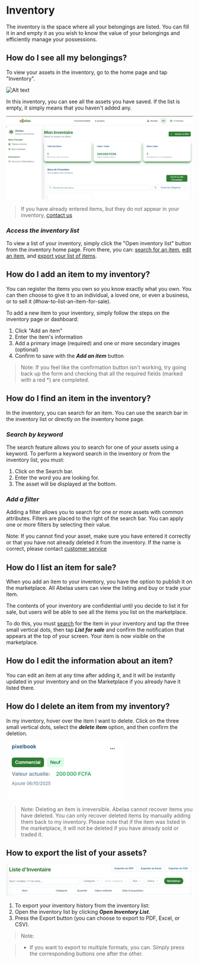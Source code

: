 # Inventory

The inventory is the space where all your belongings are listed. You can fill it in and empty it as you wish to know the value of your belongings and efficiently manage your possessions.

## How do I see all my belongings?

To view your assets in the inventory, go to the home page and tap "Inventory".

![Alt ​​text](../assets/img/home.png "Home Page")

In this inventory, you can see all the assets you have saved. If the list is empty, it simply means that you haven't added any.

![Alt ​​text](../assets/img/inventor.png "Inventory Home Page")

> If you have already entered items, but they do not appear in your inventory, [contact us](https://wa.me/+237698778055)

### *Access the inventory list*

To view a list of your inventory, simply click the "Open inventory list" button from the inventory home page. From there, you can: [search for an item](#find-an-item-in-the-inventory), [edit an item](#edit-an-item), and [export your list of items](#export-your-list-of-items).

## How do I add an item to my inventory?

You can register the items you own so you know exactly what you own.
You can then choose to give it to an individual, a loved one, or even a business, or to sell it (#how-to-list-an-item-for-sale).

To add a new item to your inventory, simply follow the steps on the inventory page or dashboard:

1. Click "Add an item"
2. Enter the item's information
3. Add a primary image (required) and one or more secondary images (optional)
4. Confirm to save with the ***Add an item*** button

> Note: If you feel like the confirmation button isn't working, try going back up the form and checking that all the required fields (marked with a red *) are completed.

## How do I find an item in the inventory?

In the inventory, you can search for an item. You can use the search bar in the inventory list or directly on the inventory home page.

### *Search by keyword*

The search feature allows you to search for one of your assets using a keyword. To perform a keyword search in the inventory or from the inventory list, you must:

1. Click on the Search bar.
2. Enter the word you are looking for.
3. The asset will be displayed at the bottom.

### *Add a filter*

Adding a filter allows you to search for one or more assets with common attributes. Filters are placed to the right of the search bar. You can apply one or more filters by selecting their value.

Note: If you cannot find your asset, make sure you have entered it correctly or that you have not already deleted it from the inventory. If the name is correct, please contact [customer service](https://wa.me/+237698778055)

## How do I list an item for sale?

When you add an item to your inventory, you have the option to publish it on the marketplace. All Abelaa users can view the listing and buy or trade your item.

The contents of your inventory are confidential until you decide to list it for sale, but users will be able to see all the items you list on the marketplace.

To do this, you must [search](#how-to-find-an-item-in-the-inventory) for the item in your inventory and tap the three small vertical dots, then tap ***List for sale*** and confirm the notification that appears at the top of your screen. Your item is now visible on the marketplace.

## How do I edit the information about an item?

You can edit an item at any time after adding it, and it will be instantly updated in your inventory and on the Marketplace if you already have it listed there.

## How do I delete an item from my inventory?

In my inventory, hover over the item I want to delete.
Click on the three small vertical dots, select the ***delete item*** option, and then confirm the deletion.

![alt text](../assets/img/item.png)

> Note: Deleting an item is irreversible. Abelaa cannot recover items you have deleted. You can only recover deleted items by manually adding them back to my inventory. Please note that if the item was listed in the marketplace, it will not be deleted if you have already sold or traded it.

## How to export the list of your assets?

![alt text](../assets/img/export.png)

1. To export your inventory history from the inventory list:
2. Open the inventory list by clicking ***Open Inventory List***.
3. Press the Export button (you can choose to export to PDF, Excel, or CSV).

> Note:

> - If you want to export to multiple formats, you can. Simply press the corresponding buttons one after the other.
